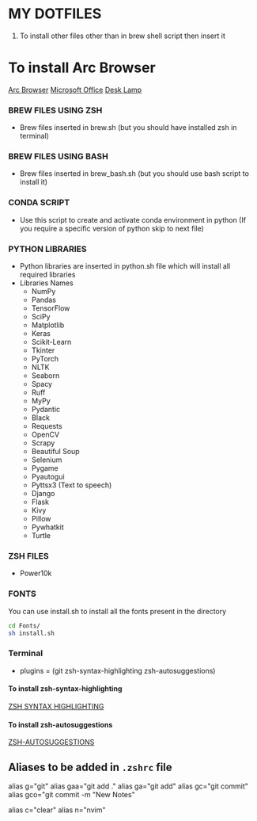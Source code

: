 # MY DOTFILES

1. To install other files other than in brew shell script then insert it

# To install Arc Browser
[Arc Browser](https://arc.net/)
[Microsoft Office](https://www.microsoft.com/en-us/microsoft-365)
[Desk Lamp](www.desklamp.io/)

### BREW FILES USING ZSH

- Brew files inserted in brew.sh (but you should have installed zsh in terminal)

### BREW FILES USING BASH

- Brew files inserted in brew_bash.sh (but you should use bash script to install it)

### CONDA SCRIPT

- Use this script to create and activate conda environment in python (If you require a specific version of python skip to next file)

### PYTHON LIBRARIES

- Python libraries are inserted in python.sh file which will install all required libraries
- Libraries Names
  - NumPy
  - Pandas
  - TensorFlow
  - SciPy
  - Matplotlib
  - Keras
  - Scikit-Learn
  - Tkinter
  - PyTorch
  - NLTK
  - Seaborn
  - Spacy
  - Ruff
  - MyPy
  - Pydantic
  - Black
  - Requests
  - OpenCV
  - Scrapy
  - Beautiful Soup
  - Selenium
  - Pygame
  - Pyautogui
  - Pyttsx3 (Text to speech)
  - Django
  - Flask
  - Kivy
  - Pillow
  - Pywhatkit
  - Turtle

### ZSH FILES

- Power10k

### FONTS

You can use install.sh to install all the fonts present in the directory
```bash
cd Fonts/
sh install.sh
```

### Terminal
- plugins = (git zsh-syntax-highlighting zsh-autosuggestions)
#### To install zsh-syntax-highlighting
[ZSH SYNTAX HIGHLIGHTING](https://github.com/zsh-users/zsh-syntax-highlighting/blob/master/INSTALL.md)
#### To install zsh-autosuggestions
[ZSH-AUTOSUGGESTIONS](https://github.com/zsh-users/zsh-autosuggestions/blob/master/INSTALL.md)

## Aliases to be added in `.zshrc` file
alias g="git"
alias gaa="git add ."
alias ga="git add"
alias gc="git commit"
alias gco="git commit -m "New Notes"

alias c="clear"
alias n="nvim"
